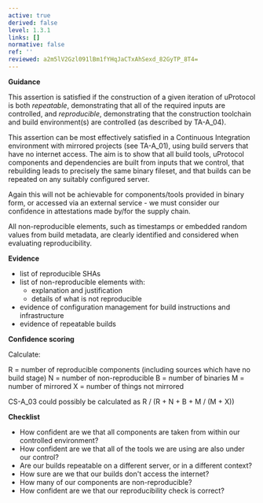 ```yaml
---
active: true
derived: false
level: 1.3.1
links: []
normative: false
ref: ''
reviewed: a2m5lV2Gzl091lBm1fYHqJaCTxAhSexd_82GyTP_8T4=
---
```


**Guidance**

This assertion is satisfied if the construction of a given iteration of uProtocol is
both *repeatable*, demonstrating that all of the required inputs are controlled,
and *reproducible*, demonstrating that the construction toolchain and build
environment(s) are controlled (as described by TA-A_04).

This assertion can be most effectively satisfied in a Continuous Integration
environment with mirrored projects (see TA-A_01), using build servers that have
no internet access. The aim is to show that all build tools, uProtocol components and
dependencies are built from inputs that we control, that rebuilding leads to
precisely the same binary fileset, and that builds can be repeated on any
suitably configured server.

Again this will not be achievable for components/tools provided in binary form,
or accessed via an external service - we must consider our confidence in
attestations made by/for the supply chain.

All non-reproducible elements, such as timestamps or embedded random values from
build metadata, are clearly identified and considered when evaluating
reproducibility.

**Evidence**

- list of reproducible SHAs
- list of non-reproducible elements with:
    - explanation and justification
    - details of what is not reproducible
- evidence of configuration management for build instructions and infrastructure
- evidence of repeatable builds

**Confidence scoring**

Calculate:

R = number of reproducible components (including sources which have no build stage)
N = number of non-reproducible
B = number of binaries
M = number of mirrored
X = number of things not mirrored

CS-A_03 could possibly be calculated as R / (R + N + B + M / (M + X))

**Checklist**

- How confident are we that all components are taken from within our
  controlled environment?
- How confident are we that all of the tools we are using are also under our
  control?
- Are our builds repeatable on a different server, or in a different context?
- How sure are we that our builds don't access the internet?
- How many of our components are non-reproducible?
- How confident are we that our reproducibility check is correct?
